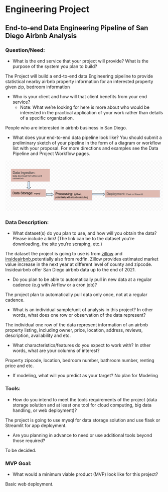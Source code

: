 # Engineering Project
## End-to-end Data Engineering Pipeline of San Diego Airbnb Analysis

### Question/Need:

- What is the end service that your project will provide? What is the purpose of the system you plan to build?

The Project will build a end-to-end data Engineering pipeline to provide statistical nearby airbnb property information for an interested property given zip, bedroom information



- Who is your client and how will that client benefits from your end service?
  - Note: What we’re looking for here is more about who would be interested in the practical application of your work rather than details of a specific organization.

People who are interested in airbnb business in San Diego.

- What does your end-to-end data pipeline look like? You should submit a preliminary sketch of your pipeline in the form of a diagram or workflow list with your proposal. For more directions and examples see the Data Pipeline and Project Workflow pages.

![image](https://github.com/PurpleGrace/Engineering_SD_housing_Analysis/blob/main/Proposal/flowchart.png)



### Data Description:

- What dataset(s) do you plan to use, and how will you obtain the data? Please include a link! (The link can be to the dataset you’re downloading, the site you’re scraping, etc.)

The dataset the project is going to use is from [zillow](https://www.zillow.com/research/data/) and [insideairbnb](http://insideairbnb.com/index.html),potentially also from redfin. Zillow provides estimated market value increase in the next year at different level of county and zipcode. Insideairbnb offer San Diego airbnb data up to the end of 2021.

- Do you plan to be able to automatically pull in new data at a regular cadence (e.g with Airflow or a cron job)?  

The project plan to automatically pull data only once, not at a regular cadence.

- What is an individual sample/unit of analysis in this project? In other words, what does one row or observation of the data represent?

The individual one row of the data represent information of an airbnb property listing, including owner, price, location, address, reviews, description, availability and etc.

- What characteristics/features do you expect to work with? In other words, what are your columns of interest?

Property zipcode, location, bedroom number, bathroom number, renting price and etc.

- If modeling, what will you predict as your target?
No plan for Modeling




###  Tools:
- How do you intend to meet the tools requirements of the project (data storage solution and at least one tool for cloud computing, big data handling, or web deployment)?

The project is going to use mysql for data storage solution and use flask or Streamlit for app deployment.

- Are you planning in advance to need or use additional tools beyond those required?

To be decided.

### MVP Goal:
- What would a minimum viable product (MVP) look like for this project?

Basic web deployment.
